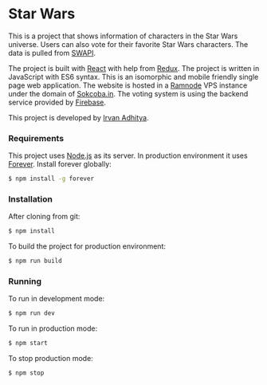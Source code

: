 # Star Wars

This is a project that shows information of characters in the Star Wars universe. Users can also vote for their favorite Star Wars characters. The data is pulled from [SWAPI].

The project is built with [React] with help from [Redux]. The project is written in JavaScript with ES6 syntax. This is an isomorphic and mobile friendly single page web application. The website is hosted in a [Ramnode] VPS instance under the domain of [Sokcoba.in]. The voting system is using the backend service provided by [Firebase].

This project is developed by [Irvan Adhitya].

### Requirements

This project uses [Node.js] as its server. In production environment it uses [Forever]. Install forever globally:
```sh
$ npm install -g forever
```

### Installation

After cloning from git:
```sh
$ npm install
```
To build the project for production environment:
```sh
$ npm run build
```

### Running

To run in development mode:
```sh
$ npm run dev
```
To run in production mode:
```sh
$ npm start
```
To stop production mode:
```sh
$ npm stop
```

   [SWAPI]: <http://swapi.co>
   [React]: <https://facebook.github.io/react/>
   [Redux]: <http://redux.js.org/>
   [Ramnode]: <http://ramnode.com/>
   [Sokcoba.in]: <http://starwars.sokcoba.in/>
   [Firebase]: <https://www.firebase.com/>
   [Irvan Adhitya]: <http://github.com/bisoelpetjah>
   [Node.js]: <http://nodejs.org>
   [Forever]: <https://github.com/foreverjs/forever>
